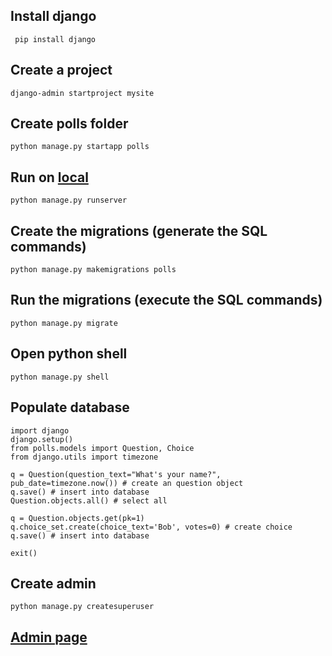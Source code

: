 ## Install django
```
 pip install django
```

## Create a project
```
django-admin startproject mysite
```

## Create polls folder
```
python manage.py startapp polls
```

## Run on [local](http://localhost:8000)
```
python manage.py runserver
```

## Create the migrations (generate the SQL commands)
```
python manage.py makemigrations polls
```

## Run the migrations (execute the SQL commands)
```
python manage.py migrate
```

## Open python shell
```
python manage.py shell
```

## Populate database
```
import django
django.setup()
from polls.models import Question, Choice
from django.utils import timezone

q = Question(question_text="What's your name?", pub_date=timezone.now()) # create an question object
q.save() # insert into database
Question.objects.all() # select all

q = Question.objects.get(pk=1)
q.choice_set.create(choice_text='Bob', votes=0) # create choice
q.save() # insert into database

exit()
```

## Create admin
```
python manage.py createsuperuser
```

## [Admin page](http://localhost:8000/admin)
